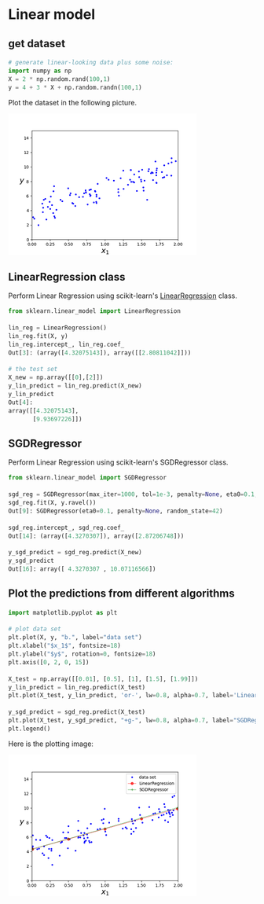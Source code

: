 # Linear model

## get dataset

```python
# generate linear-looking data plus some noise:
import numpy as np
X = 2 * np.random.rand(100,1)
y = 4 + 3 * X + np.random.randn(100,1)
```

Plot the dataset in the following picture.

![linear dataset](../pic/linear_dataset.png)

## LinearRegression class

Perform Linear Regression using scikit-learn's
[LinearRegression][LinearRegression] class.

```python
from sklearn.linear_model import LinearRegression

lin_reg = LinearRegression()
lin_reg.fit(X, y)
lin_reg.intercept_, lin_reg.coef_
Out[3]: (array([4.32075143]), array([[2.80811042]]))

# the test set
X_new = np.array([[0],[2]])
y_lin_predict = lin_reg.predict(X_new)
y_lin_predict
Out[4]:
array([[4.32075143],
       [9.93697226]])
```

## SGDRegressor

Perform Linear Regression using scikit-learn's
SGDRegressor class.

```python
from sklearn.linear_model import SGDRegressor

sgd_reg = SGDRegressor(max_iter=1000, tol=1e-3, penalty=None, eta0=0.1, random_state=42)
sgd_reg.fit(X, y.ravel())
Out[9]: SGDRegressor(eta0=0.1, penalty=None, random_state=42)

sgd_reg.intercept_, sgd_reg.coef_
Out[14]: (array([4.3270307]), array([2.87206748]))

y_sgd_predict = sgd_reg.predict(X_new)
y_sgd_predict
Out[16]: array([ 4.3270307 , 10.07116566])
```

## Plot the predictions from different algorithms

```python
import matplotlib.pyplot as plt

# plot data set
plt.plot(X, y, "b.", label="data set")
plt.xlabel("$x_1$", fontsize=18)
plt.ylabel("$y$", rotation=0, fontsize=18)
plt.axis([0, 2, 0, 15]) 

X_test = np.array([[0.01], [0.5], [1], [1.5], [1.99]])
y_lin_predict = lin_reg.predict(X_test)
plt.plot(X_test, y_lin_predict, 'or-', lw=0.8, alpha=0.7, label='LinearRegression')

y_sgd_predict = sgd_reg.predict(X_test)
plt.plot(X_test, y_sgd_predict, "+g-", lw=0.8, alpha=0.7, label="SGDRegressor")
plt.legend()
```

Here is the plotting image:

![linear regression](../pic/linear_regression.png)

[LinearRegression]: https://scikit-learn.org/stable/modules/generated/sklearn.linear_model.LinearRegression.html
